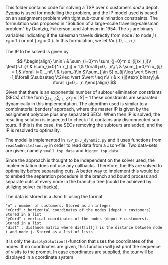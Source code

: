 This folder contains code for solving a TSP over $n$ customers *and* a depot.
[Pyomo](http://www.pyomo.org/) is used for modelling the problem, and the IP model used is based on an assignment problem with tight
sub-tour elimination constraints. The formulation was proposed in “Solution of a large-scale traveling-salesman problem" by Dantzig, Fulkerson, and 
Johnson in 1954. The $x_{ij}$ are binary variables indicating if the salesman travels directly from node $i$ to node $j$ ( $x_{ij}=1$ ) or not 
( $x_{ij}=0$ ). In this formulation, we let $V=$ { $0,...,n$ }.

The IP to be solved is given by 

$$
\\begin{align}
  \min        \ & \sum_{i=0}^n \sum_{j=0}^n d_{ij}x_{ij}\\
  \text{s.t.:}\ & \sum_{i=0}^n x_{ij} = 1,& \forall j=0,..,n\\
              \ & \sum_{j=0}^n x_{ij} = 1,& \forall i=0,..,n\\
              \ & \sum_{i\in S}\sum_{j\in S} x_{ij}\leq \vert S\vert -1,&\forall S\subseteq V:2\leq \vert S\vert \leq n\\
              \ & x_{ij}\text{ binary},& \forall i,j=0,...,n
\\end{align}
$$

Given that there is an exponential number of subtour elimination constriants (SECs) of the form $\sum_{i\in S}\sum_{j\in S} x_{ij} \leq \vert S\vert - 1$ 
these constraints are separated dynamically in this implementation. The algorithm used is similar to a combinatorial benders' approach, where the master
IP is given by the assignment polytope plus any separated SECs. When then IP is solved, the resulting solution is inspected to check if it contains any
disconnected sub tours. If this is the case, the SECs removing the subtours are added, and the IP is resolved to optimality.

The model is implemented in `TSP_DFJ_dynamic.py` and it uses functions from `readAndWriteJson.py` in order to read data from a Json-file.
Two data-sets are given, namely `small_tsp_data` and `bigger_tsp_data`.

Since the approach is thought to be independent on the solver used, the implementation does not use any callbacks. Therefore, the IPs are solved to 
optimality before separating cuts. A better way to implement this would be to embed the separation procedure in the branch and bound process and separate
cuts at every node in the branchin tree (could be achieved by utilizing solver callbacks).

The data is stored in a Json fil using the format
```
"n" : number of customers. Stored as an integer
"xCord" : horizontal coordinates of the nodes (depot + customers). Stored in a list
"yCord" : vertical coordinates of the nodes (depot + customers). Stored in a list
"dist" : distance matrix where dist[i][j] is the distance between node i and node j. Stored as a list of lists
```

It is only the `displySolution()`-function that uses the coordinates of the nodes. 
If no coordinates are given, this function will just print the sequence of visits to the prompt.
In case coordinates are supplied, the tour will be displayed in a coordinate system
